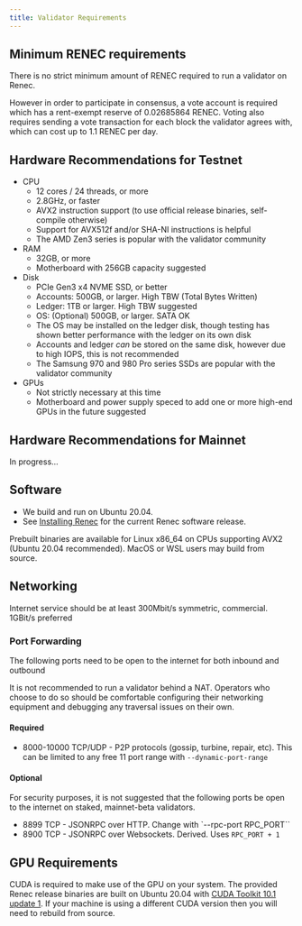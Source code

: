 ```yaml
---
title: Validator Requirements
---
```


## Minimum RENEC requirements

There is no strict minimum amount of RENEC required to run a validator on Renec.

However in order to participate in consensus, a vote account is required which
has a rent-exempt reserve of 0.02685864 RENEC. Voting also requires sending a vote
transaction for each block the validator agrees with, which can cost up to
1.1 RENEC per day.

## Hardware Recommendations for Testnet

- CPU
  - 12 cores / 24 threads, or more
  - 2.8GHz, or faster
  - AVX2 instruction support (to use official release binaries, self-compile
    otherwise)
  - Support for AVX512f and/or SHA-NI instructions is helpful
  - The AMD Zen3 series is popular with the validator community
- RAM
  - 32GB, or more
  - Motherboard with 256GB capacity suggested
- Disk
  - PCIe Gen3 x4 NVME SSD, or better
  - Accounts: 500GB, or larger. High TBW (Total Bytes Written)
  - Ledger: 1TB or larger. High TBW suggested
  - OS: (Optional) 500GB, or larger. SATA OK
  - The OS may be installed on the ledger disk, though testing has shown better
    performance with the ledger on its own disk
  - Accounts and ledger _can_ be stored on the same disk, however due to high
    IOPS, this is not recommended
  - The Samsung 970 and 980 Pro series SSDs are popular with the validator community
- GPUs
  - Not strictly necessary at this time
  - Motherboard and power supply speced to add one or more high-end GPUs in the
    future suggested

<!-- ### RPC Node Recommendations
The [hardware recommendations](#hardware-recommendations) above should be considered
bare minimums if the validator is intended to be employed as an RPC node. To provide
full functionality and improved reliability, the following adjustments should be
made.

- CPU
  - 16 cores / 32 threads, or more
- RAM
  - 256 GB, or more
- Disk
  - Consider a larger ledger disk if longer transaction history is required
  - Accounts and ledger should not be stored on the same disk -->

## Hardware Recommendations for Mainnet
In progress...
<!-- - CPU
  - 12 cores / 24 threads, or more
  - 2.8GHz, or faster
  - AVX2 instruction support (to use official release binaries, self-compile
    otherwise)
  - Support for AVX512f and/or SHA-NI instructions is helpful
  - The AMD Zen3 series is popular with the validator community
- RAM
  - 128GB, or more
  - Motherboard with 256GB capacity suggested
- Disk
  - PCIe Gen3 x4 NVME SSD, or better
  - Accounts: 500GB, or larger. High TBW (Total Bytes Written)
  - Ledger: 1TB or larger. High TBW suggested
  - OS: (Optional) 500GB, or larger. SATA OK
  - The OS may be installed on the ledger disk, though testing has shown better
    performance with the ledger on its own disk
  - Accounts and ledger _can_ be stored on the same disk, however due to high
    IOPS, this is not recommended
  - The Samsung 970 and 980 Pro series SSDs are popular with the validator community
- GPUs
  - Not strictly necessary at this time
  - Motherboard and power supply speced to add one or more high-end GPUs in the
    future suggested -->

<!-- ## Virtual machines on Cloud Platforms

While you can run a validator on a cloud computing platform, it may not
be cost-efficient over the long term.

However, it may be convenient to run non-voting api nodes on VM instances for
your own internal usage. This use case includes exchanges and services built on
Renec.

In fact, the mainnet-beta validators operated by the team are currently
(Mar. 2021) run on GCE `n2-standard-32` (32 vCPUs, 128 GB memory) instances with
2048 GB SSD for operational convenience.

For other cloud platforms, select instance types with similar specs.

Also note that egress internet traffic usage may turn out to be high,
especially for the case of running staked validators.

## Docker

Running validator for live clusters (including mainnet-beta) inside Docker is
not recommended and generally not supported. This is due to concerns of general
Docker's containerzation overhead and resultant performance degradation unless
specially configured.

We use Docker only for development purposes. Docker Hub contains images for all
releases at [solanalabs/solana](https://hub.docker.com/r/solanalabs/solana). -->

## Software

- We build and run on Ubuntu 20.04.
- See [Installing Renec](../cli/install-renec-cli-tools.md) for the current Renec software release.

Prebuilt binaries are available for Linux x86_64 on CPUs supporting AVX2 \(Ubuntu 20.04 recommended\).
MacOS or WSL users may build from source.

## Networking
Internet service should be at least 300Mbit/s symmetric, commercial. 1GBit/s preferred

### Port Forwarding
The following ports need to be open to the internet for both inbound and outbound

It is not recommended to run a validator behind a NAT. Operators who choose to
do so should be comfortable configuring their networking equipment and debugging
any traversal issues on their own.

#### Required
- 8000-10000 TCP/UDP - P2P protocols (gossip, turbine, repair, etc). This can
be limited to any free 11 port range with `--dynamic-port-range`

#### Optional
For security purposes, it is not suggested that the following ports be open to
the internet on staked, mainnet-beta validators.
- 8899 TCP - JSONRPC over HTTP. Change with `--rpc-port RPC_PORT``
- 8900 TCP - JSONRPC over Websockets. Derived. Uses `RPC_PORT + 1`

## GPU Requirements

CUDA is required to make use of the GPU on your system. The provided Renec
release binaries are built on Ubuntu 20.04 with [CUDA Toolkit 10.1 update 1](https://developer.nvidia.com/cuda-toolkit-archive). If your machine is using
a different CUDA version then you will need to rebuild from source.
